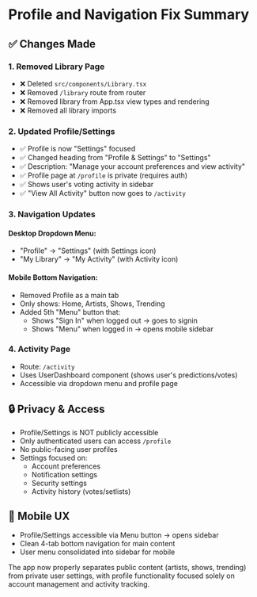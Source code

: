 # Profile and Navigation Fix Summary

## ✅ Changes Made

### 1. **Removed Library Page**
- ❌ Deleted `src/components/Library.tsx` 
- ❌ Removed `/library` route from router
- ❌ Removed library from App.tsx view types and rendering
- ❌ Removed all library imports

### 2. **Updated Profile/Settings**
- ✅ Profile is now "Settings" focused
- ✅ Changed heading from "Profile & Settings" to "Settings"
- ✅ Description: "Manage your account preferences and view activity"
- ✅ Profile page at `/profile` is private (requires auth)
- ✅ Shows user's voting activity in sidebar
- ✅ "View All Activity" button now goes to `/activity`

### 3. **Navigation Updates**

#### Desktop Dropdown Menu:
- "Profile" → "Settings" (with Settings icon)
- "My Library" → "My Activity" (with Activity icon)

#### Mobile Bottom Navigation:
- Removed Profile as a main tab
- Only shows: Home, Artists, Shows, Trending
- Added 5th "Menu" button that:
  - Shows "Sign In" when logged out → goes to signin
  - Shows "Menu" when logged in → opens mobile sidebar

### 4. **Activity Page**
- Route: `/activity`
- Uses UserDashboard component (shows user's predictions/votes)
- Accessible via dropdown menu and profile page

## 🔒 Privacy & Access

- Profile/Settings is NOT publicly accessible
- Only authenticated users can access `/profile`
- No public-facing user profiles
- Settings focused on:
  - Account preferences
  - Notification settings
  - Security settings
  - Activity history (votes/setlists)

## 📱 Mobile UX

- Profile/Settings accessible via Menu button → opens sidebar
- Clean 4-tab bottom navigation for main content
- User menu consolidated into sidebar for mobile

The app now properly separates public content (artists, shows, trending) from private user settings, with profile functionality focused solely on account management and activity tracking.